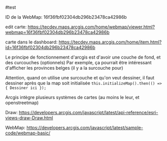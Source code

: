 #test

ID de la WebMap: 16f36fbf02304db296b23478ca42986b

edit carte: https://tecdev.maps.arcgis.com/home/webmap/viewer.html?webmap=16f36fbf02304db296b23478ca42986b

carte dans le dashboard: https://tecdev.maps.arcgis.com/home/item.html?id=16f36fbf02304db296b23478ca42986b

Le principe de fonctionnement d'arcgis est d'avoir une couche de fond, et des curcouches (optionnels)
Par exemple, ça pourrait être intéressant d'afficher les provinces belges (il y a la surcouche pour)

Attention, quand on utilise une surcouche et qu'on veut dessiner, il faut dessiner après que la map soit initialisée
``this.initializeMap().then(() => {
  Dessiner ici
});``

Arcgis intègre plusieurs systèmes de cartes (au moins le leur, et openstreetmap)

Draw:
https://developers.arcgis.com/javascript/latest/api-reference/esri-views-draw-Draw.html

WebMap:
https://developers.arcgis.com/javascript/latest/sample-code/webmap-basic/
